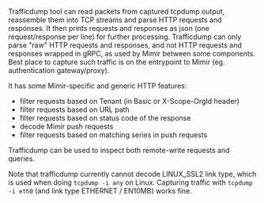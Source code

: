 Trafficdump tool can read packets from captured tcpdump output, reassemble them into TCP streams
and parse HTTP requests and responses. It then prints requests and responses as json (one request/response per line)
for further processing. Trafficdump can only parse "raw" HTTP requests and responses, and not HTTP requests and responses
wrapped in gRPC, as used by Mimir between some components. Best place to capture such traffic is on the entrypoint to Mimir
(eg. authentication gateway/proxy).

It has some Mimir-specific and generic HTTP features:

- filter requests based on Tenant (in Basic or X-Scope-OrgId header)
- filter requests based on URL path
- filter requests based on status code of the response
- decode Mimir push requests
- filter requests based on matching series in push requests

Trafficdump can be used to inspect both remote-write requests and queries.

Note that trafficdump currently cannot decode LINUX_SSL2 link type, which is used when doing `tcpdump -i any` on Linux.
Capturing traffic with `tcpdump -i eth0` (and link type ETHERNET / EN10MB) works fine.
